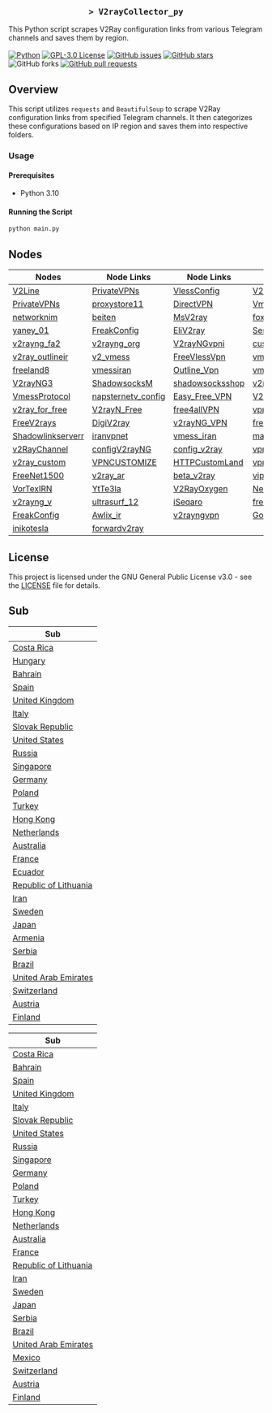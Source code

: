 <h3 align="center">
    <samp>&gt; V2rayCollector_py</samp>
</h3>

This Python script scrapes V2Ray configuration links from various Telegram channels and saves them by region.
<br>
<br>
[![Python](https://img.shields.io/badge/python-3670A0?style=for-the-badge&logo=python&logoColor=ffdd54)](https://github.com/MhdiTaheri/V2rayCollector_Py)
[![GPL-3.0 License](https://img.shields.io/badge/License-GPL--3.0-blue?style=for-the-badge)](./LICENSE)
[![GitHub issues](https://img.shields.io/github/issues/MhdiTaheri/V2rayCollector_Py?style=for-the-badge)](https://github.com/MhdiTaheri/V2rayCollector_Py/issues)
[![GitHub stars](https://img.shields.io/github/stars/MhdiTaheri/V2rayCollector_Py?style=for-the-badge)](https://github.com/MhdiTaheri/V2rayCollector_Py/stargazers)
![GitHub forks](https://img.shields.io/github/forks/MhdiTaheri/V2rayCollector_py?style=for-the-badge)
[![GitHub pull requests](https://img.shields.io/github/issues-pr/MhdiTaheri/V2rayCollector_py?style=for-the-badge)](https://github.com/MhdiTaheri/V2rayCollector_Py/pulls)


## Overview
This script utilizes `requests` and `BeautifulSoup` to scrape V2Ray configuration links from specified Telegram channels. It then categorizes these configurations based on IP region and saves them into respective folders.

### Usage

#### Prerequisites

- Python 3.10

#### Running the Script

```bash
python main.py
```

## Nodes

| Nodes | Node Links | Node Links | Node Links | Node Links |
|------------|------------|------------|------------|------------|
| [V2Line](https://t.me/s/v2line) | [PrivateVPNs](https://t.me/s/PrivateVPNs) | [VlessConfig](https://t.me/s/VlessConfig) | [V2pedia](https://t.me/s/V2pedia) | [v2rayNG_Matsuri](https://t.me/s/v2rayNG_Matsuri) |
| [PrivateVPNs](https://t.me/s/PrivateVPNs) | [proxystore11](https://t.me/s/proxystore11) | [DirectVPN](https://t.me/s/DirectVPN) | [VmessProtocol](https://t.me/s/VmessProtocol) | [OutlineVpnOfficial](https://t.me/s/OutlineVpnOfficial) |
| [networknim](https://t.me/s/networknim) | [beiten](https://t.me/s/beiten) | [MsV2ray](https://t.me/s/MsV2ray) | [foxrayiran](https://t.me/s/foxrayiran) | [DailyV2RY](https://t.me/s/DailyV2RY) |
| [yaney_01](https://t.me/s/yaney_01) | [FreakConfig](https://t.me/s/FreakConfig) | [EliV2ray](https://t.me/s/EliV2ray) | [ServerNett](https://t.me/s/ServerNett) | [proxystore11](https://t.me/s/proxystore11) |
| [v2rayng_fa2](https://t.me/s/v2rayng_fa2) | [v2rayng_org](https://t.me/s/v2rayng_org) | [V2rayNGvpni](https://t.me/s/V2rayNGvpni) | [custom_14](https://t.me/s/custom_14) | [v2rayNG_VPNN](https://t.me/s/v2rayNG_VPNN) |
| [v2ray_outlineir](https://t.me/s/v2ray_outlineir) | [v2_vmess](https://t.me/s/v2_vmess) | [FreeVlessVpn](https://t.me/s/FreeVlessVpn) | [vmess_vless_v2rayng](https://t.me/s/vmess_vless_v2rayng) | [PrivateVPNs](https://t.me/s/PrivateVPNs) |
| [freeland8](https://t.me/s/freeland8) | [vmessiran](https://t.me/s/vmessiran) | [Outline_Vpn](https://t.me/s/Outline_Vpn) | [vmessq](https://t.me/s/vmessq) | [WeePeeN](https://t.me/s/WeePeeN) |
| [V2rayNG3](https://t.me/s/V2rayNG3) | [ShadowsocksM](https://t.me/s/ShadowsocksM) | [shadowsocksshop](https://t.me/s/shadowsocksshop) | [v2rayan](https://t.me/s/v2rayan) | [ShadowSocks_s](https://t.me/s/ShadowSocks_s) |
| [VmessProtocol](https://t.me/s/VmessProtocol) | [napsternetv_config](https://t.me/s/napsternetv_config) | [Easy_Free_VPN](https://t.me/s/Easy_Free_VPN) | [V2Ray_FreedomIran](https://t.me/s/V2Ray_FreedomIran) | [V2RAY_VMESS_free](https://t.me/s/V2RAY_VMESS_free) |
| [v2ray_for_free](https://t.me/s/v2ray_for_free) | [V2rayN_Free](https://t.me/s/V2rayN_Free) | [free4allVPN](https://t.me/s/free4allVPN) | [vpn_ocean](https://t.me/s/vpn_ocean) | [configV2rayForFree](https://t.me/s/configV2rayForFree) |
| [FreeV2rays](https://t.me/s/FreeV2rays) | [DigiV2ray](https://t.me/s/DigiV2ray) | [v2rayNG_VPN](https://t.me/s/v2rayNG_VPN) | [freev2rayssr](https://t.me/s/freev2rayssr) | [v2rayn_server](https://t.me/s/v2rayn_server) |
| [Shadowlinkserverr](https://t.me/s/Shadowlinkserverr) | [iranvpnet](https://t.me/s/iranvpnet) | [vmess_iran](https://t.me/s/vmess_iran) | [mahsaamoon1](https://t.me/s/mahsaamoon1) | [V2RAY_NEW](https://t.me/s/V2RAY_NEW) |
| [v2RayChannel](https://t.me/s/v2RayChannel) | [configV2rayNG](https://t.me/s/configV2rayNG) | [config_v2ray](https://t.me/s/config_v2ray) | [vpn_proxy_custom](https://t.me/s/vpn_proxy_custom) | [vpnmasi](https://t.me/s/vpnmasi) |
| [v2ray_custom](https://t.me/s/v2ray_custom) | [VPNCUSTOMIZE](https://t.me/s/VPNCUSTOMIZE) | [HTTPCustomLand](https://t.me/s/HTTPCustomLand) | [vpn_proxy_custom](https://t.me/s/vpn_proxy_custom) | [ViPVpn_v2ray](https://t.me/s/ViPVpn_v2ray) |
| [FreeNet1500](https://t.me/s/FreeNet1500) | [v2ray_ar](https://t.me/s/v2ray_ar) | [beta_v2ray](https://t.me/s/beta_v2ray) | [vip_vpn_2022](https://t.me/s/vip_vpn_2022) | [FOX_VPN66](https://t.me/s/FOX_VPN66) |
| [VorTexIRN](https://t.me/s/VorTexIRN) | [YtTe3la](https://t.me/s/YtTe3la) | [V2RayOxygen](https://t.me/s/V2RayOxygen) | [Network_442](https://t.me/s/Network_442) | [VPN_443](https://t.me/s/VPN_443) |
| [v2rayng_v](https://t.me/s/v2rayng_v) | [ultrasurf_12](https://t.me/s/ultrasurf_12) | [iSeqaro](https://t.me/s/iSeqaro) | [frev2rayng](https://t.me/s/frev2rayng) | [frev2ray](https://t.me/s/frev2ray) |
| [FreakConfig](https://t.me/s/FreakConfig) | [Awlix_ir](https://t.me/s/Awlix_ir) | [v2rayngvpn](https://t.me/s/v2rayngvpn) | [God_CONFIG](https://t.me/s/God_CONFIG) | [Configforvpn01](https://t.me/s/Configforvpn01) |
| [inikotesla](https://t.me/s/inikotesla) | [forwardv2ray](https://t.me/s/forwardv2ray) |  |  |  |

## License

This project is licensed under the GNU General Public License v3.0 - see the [LICENSE](LICENSE) file for details.
## Sub
| Sub |
|-----|
| [Costa Rica](https://raw.githubusercontent.com/tahmaseb73/V2rayCollector_Py/main/sub/Costa%20Rica/config.txt) |
| [Hungary](https://raw.githubusercontent.com/tahmaseb73/V2rayCollector_Py/main/sub/Hungary/config.txt) |
| [Bahrain](https://raw.githubusercontent.com/tahmaseb73/V2rayCollector_Py/main/sub/Bahrain/config.txt) |
| [Spain](https://raw.githubusercontent.com/tahmaseb73/V2rayCollector_Py/main/sub/Spain/config.txt) |
| [United Kingdom](https://raw.githubusercontent.com/tahmaseb73/V2rayCollector_Py/main/sub/United%20Kingdom/config.txt) |
| [Italy](https://raw.githubusercontent.com/tahmaseb73/V2rayCollector_Py/main/sub/Italy/config.txt) |
| [Slovak Republic](https://raw.githubusercontent.com/tahmaseb73/V2rayCollector_Py/main/sub/Slovak%20Republic/config.txt) |
| [United States](https://raw.githubusercontent.com/tahmaseb73/V2rayCollector_Py/main/sub/United%20States/config.txt) |
| [Russia](https://raw.githubusercontent.com/tahmaseb73/V2rayCollector_Py/main/sub/Russia/config.txt) |
| [Singapore](https://raw.githubusercontent.com/tahmaseb73/V2rayCollector_Py/main/sub/Singapore/config.txt) |
| [Germany](https://raw.githubusercontent.com/tahmaseb73/V2rayCollector_Py/main/sub/Germany/config.txt) |
| [Poland](https://raw.githubusercontent.com/tahmaseb73/V2rayCollector_Py/main/sub/Poland/config.txt) |
| [Turkey](https://raw.githubusercontent.com/tahmaseb73/V2rayCollector_Py/main/sub/Turkey/config.txt) |
| [Hong Kong](https://raw.githubusercontent.com/tahmaseb73/V2rayCollector_Py/main/sub/Hong%20Kong/config.txt) |
| [Netherlands](https://raw.githubusercontent.com/tahmaseb73/V2rayCollector_Py/main/sub/Netherlands/config.txt) |
| [Australia](https://raw.githubusercontent.com/tahmaseb73/V2rayCollector_Py/main/sub/Australia/config.txt) |
| [France](https://raw.githubusercontent.com/tahmaseb73/V2rayCollector_Py/main/sub/France/config.txt) |
| [Ecuador](https://raw.githubusercontent.com/tahmaseb73/V2rayCollector_Py/main/sub/Ecuador/config.txt) |
| [Republic of Lithuania](https://raw.githubusercontent.com/tahmaseb73/V2rayCollector_Py/main/sub/Republic%20of%20Lithuania/config.txt) |
| [Iran](https://raw.githubusercontent.com/tahmaseb73/V2rayCollector_Py/main/sub/Iran/config.txt) |
| [Sweden](https://raw.githubusercontent.com/tahmaseb73/V2rayCollector_Py/main/sub/Sweden/config.txt) |
| [Japan](https://raw.githubusercontent.com/tahmaseb73/V2rayCollector_Py/main/sub/Japan/config.txt) |
| [Armenia](https://raw.githubusercontent.com/tahmaseb73/V2rayCollector_Py/main/sub/Armenia/config.txt) |
| [Serbia](https://raw.githubusercontent.com/tahmaseb73/V2rayCollector_Py/main/sub/Serbia/config.txt) |
| [Brazil](https://raw.githubusercontent.com/tahmaseb73/V2rayCollector_Py/main/sub/Brazil/config.txt) |
| [United Arab Emirates](https://raw.githubusercontent.com/tahmaseb73/V2rayCollector_Py/main/sub/United%20Arab%20Emirates/config.txt) |
| [Switzerland](https://raw.githubusercontent.com/tahmaseb73/V2rayCollector_Py/main/sub/Switzerland/config.txt) |
| [Austria](https://raw.githubusercontent.com/tahmaseb73/V2rayCollector_Py/main/sub/Austria/config.txt) |
| [Finland](https://raw.githubusercontent.com/tahmaseb73/V2rayCollector_Py/main/sub/Finland/config.txt) |



















































































































































































































































































































































































































































































































































































































































































































































































































































































































































































































































































































































































































































































































































































































































































































































































































































































































































































































































































































































































































































































































































































































































































































































































































































































































































































































































































































































































































































































































































































































































































































































































































































































































































































































































































































































































































































































































































































































































































































































































































































































































































































































































































































































































































































































































































































































































































































































































































































































































































































































































































































































































































































































































































































































































































































































































































































































































































































































































































































































































































































































































































































































































































































































































































































































































































































































































































































































































































































































































































































































































































































































































































































































































































































































































































































































































































































































































































































































































































































































































































































































































































































































































































































































































































































































































































































































































































































































































































































































































































































































































































































































































































































































































































































































































































































































































































































































































































































































































































































































































































































































































































































































| Sub |
|-----|
| [Costa Rica](https://raw.githubusercontent.com/tahmaseb73/V2rayCollector_Py/main/sub/Costa%20Rica/config.txt) |
| [Bahrain](https://raw.githubusercontent.com/tahmaseb73/V2rayCollector_Py/main/sub/Bahrain/config.txt) |
| [Spain](https://raw.githubusercontent.com/tahmaseb73/V2rayCollector_Py/main/sub/Spain/config.txt) |
| [United Kingdom](https://raw.githubusercontent.com/tahmaseb73/V2rayCollector_Py/main/sub/United%20Kingdom/config.txt) |
| [Italy](https://raw.githubusercontent.com/tahmaseb73/V2rayCollector_Py/main/sub/Italy/config.txt) |
| [Slovak Republic](https://raw.githubusercontent.com/tahmaseb73/V2rayCollector_Py/main/sub/Slovak%20Republic/config.txt) |
| [United States](https://raw.githubusercontent.com/tahmaseb73/V2rayCollector_Py/main/sub/United%20States/config.txt) |
| [Russia](https://raw.githubusercontent.com/tahmaseb73/V2rayCollector_Py/main/sub/Russia/config.txt) |
| [Singapore](https://raw.githubusercontent.com/tahmaseb73/V2rayCollector_Py/main/sub/Singapore/config.txt) |
| [Germany](https://raw.githubusercontent.com/tahmaseb73/V2rayCollector_Py/main/sub/Germany/config.txt) |
| [Poland](https://raw.githubusercontent.com/tahmaseb73/V2rayCollector_Py/main/sub/Poland/config.txt) |
| [Turkey](https://raw.githubusercontent.com/tahmaseb73/V2rayCollector_Py/main/sub/Turkey/config.txt) |
| [Hong Kong](https://raw.githubusercontent.com/tahmaseb73/V2rayCollector_Py/main/sub/Hong%20Kong/config.txt) |
| [Netherlands](https://raw.githubusercontent.com/tahmaseb73/V2rayCollector_Py/main/sub/Netherlands/config.txt) |
| [Australia](https://raw.githubusercontent.com/tahmaseb73/V2rayCollector_Py/main/sub/Australia/config.txt) |
| [France](https://raw.githubusercontent.com/tahmaseb73/V2rayCollector_Py/main/sub/France/config.txt) |
| [Republic of Lithuania](https://raw.githubusercontent.com/tahmaseb73/V2rayCollector_Py/main/sub/Republic%20of%20Lithuania/config.txt) |
| [Iran](https://raw.githubusercontent.com/tahmaseb73/V2rayCollector_Py/main/sub/Iran/config.txt) |
| [Sweden](https://raw.githubusercontent.com/tahmaseb73/V2rayCollector_Py/main/sub/Sweden/config.txt) |
| [Japan](https://raw.githubusercontent.com/tahmaseb73/V2rayCollector_Py/main/sub/Japan/config.txt) |
| [Serbia](https://raw.githubusercontent.com/tahmaseb73/V2rayCollector_Py/main/sub/Serbia/config.txt) |
| [Brazil](https://raw.githubusercontent.com/tahmaseb73/V2rayCollector_Py/main/sub/Brazil/config.txt) |
| [United Arab Emirates](https://raw.githubusercontent.com/tahmaseb73/V2rayCollector_Py/main/sub/United%20Arab%20Emirates/config.txt) |
| [Mexico](https://raw.githubusercontent.com/tahmaseb73/V2rayCollector_Py/main/sub/Mexico/config.txt) |
| [Switzerland](https://raw.githubusercontent.com/tahmaseb73/V2rayCollector_Py/main/sub/Switzerland/config.txt) |
| [Austria](https://raw.githubusercontent.com/tahmaseb73/V2rayCollector_Py/main/sub/Austria/config.txt) |
| [Finland](https://raw.githubusercontent.com/tahmaseb73/V2rayCollector_Py/main/sub/Finland/config.txt) |









